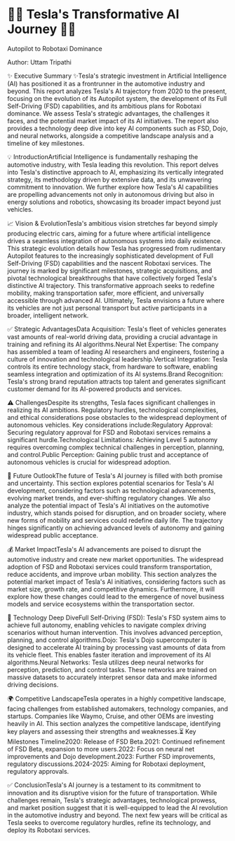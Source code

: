 # 🚀🚗 Tesla's Transformative AI Journey 🌟🤖

Autopilot to Robotaxi Dominance

Author: Uttam Tripathi

✨ Executive Summary ✨Tesla's strategic investment in Artificial Intelligence (AI) has positioned it as a frontrunner in the automotive industry and beyond. This report analyzes Tesla's AI trajectory from 2020 to the present, focusing on the evolution of its Autopilot system, the development of its Full Self-Driving (FSD) capabilities, and its ambitious plans for Robotaxi dominance. We assess Tesla's strategic advantages, the challenges it faces, and the potential market impact of its AI initiatives. The report also provides a technology deep dive into key AI components such as FSD, Dojo, and neural networks, alongside a competitive landscape analysis and a timeline of key milestones.

💡 IntroductionArtificial Intelligence is fundamentally reshaping the automotive industry, with Tesla leading this revolution. This report delves into Tesla's distinctive approach to AI, emphasizing its vertically integrated strategy, its methodology driven by extensive data, and its unwavering commitment to innovation. We further explore how Tesla's AI capabilities are propelling advancements not only in autonomous driving but also in energy solutions and robotics, showcasing its broader impact beyond just vehicles.

📈 Vision & EvolutionTesla's ambitious vision stretches far beyond simply producing electric cars, aiming for a future where artificial intelligence drives a seamless integration of autonomous systems into daily existence. This strategic evolution details how Tesla has progressed from rudimentary Autopilot features to the increasingly sophisticated development of Full Self-Driving (FSD) capabilities and the nascent Robotaxi services. The journey is marked by significant milestones, strategic acquisitions, and pivotal technological breakthroughs that have collectively forged Tesla's distinctive AI trajectory. This transformative approach seeks to redefine mobility, making transportation safer, more efficient, and universally accessible through advanced AI. Ultimately, Tesla envisions a future where its vehicles are not just personal transport but active participants in a broader, intelligent network.

✅ Strategic AdvantagesData Acquisition: Tesla's fleet of vehicles generates vast amounts of real-world driving data, providing a crucial advantage in training and refining its AI algorithms.Neural Net Expertise: The company has assembled a team of leading AI researchers and engineers, fostering a culture of innovation and technological leadership.Vertical Integration: Tesla controls its entire technology stack, from hardware to software, enabling seamless integration and optimization of its AI systems.Brand Recognition: Tesla's strong brand reputation attracts top talent and generates significant customer demand for its AI-powered products and services.

⚠️ ChallengesDespite its strengths, Tesla faces significant challenges in realizing its AI ambitions. Regulatory hurdles, technological complexities, and ethical considerations pose obstacles to the widespread deployment of autonomous vehicles. Key considerations include:Regulatory Approval: Securing regulatory approval for FSD and Robotaxi services remains a significant hurdle.Technological Limitations: Achieving Level 5 autonomy requires overcoming complex technical challenges in perception, planning, and control.Public Perception: Gaining public trust and acceptance of autonomous vehicles is crucial for widespread adoption.

🔮 Future OutlookThe future of Tesla's AI journey is filled with both promise and uncertainty. This section explores potential scenarios for Tesla's AI development, considering factors such as technological advancements, evolving market trends, and ever-shifting regulatory changes. We also analyze the potential impact of Tesla's AI initiatives on the automotive industry, which stands poised for disruption, and on broader society, where new forms of mobility and services could redefine daily life. The trajectory hinges significantly on achieving advanced levels of autonomy and gaining widespread public acceptance.

💰 Market ImpactTesla's AI advancements are poised to disrupt the automotive industry and create new market opportunities. The widespread adoption of FSD and Robotaxi services could transform transportation, reduce accidents, and improve urban mobility. This section analyzes the potential market impact of Tesla's AI initiatives, considering factors such as market size, growth rate, and competitive dynamics. Furthermore, it will explore how these changes could lead to the emergence of novel business models and service ecosystems within the transportation sector.

🧠 Technology Deep DiveFull Self-Driving (FSD): Tesla's FSD system aims to achieve full autonomy, enabling vehicles to navigate complex driving scenarios without human intervention. This involves advanced perception, planning, and control algorithms.Dojo: Tesla's Dojo supercomputer is designed to accelerate AI training by processing vast amounts of data from its vehicle fleet. This enables faster iteration and improvement of its AI algorithms.Neural Networks: Tesla utilizes deep neural networks for perception, prediction, and control tasks. These networks are trained on massive datasets to accurately interpret sensor data and make informed driving decisions.

🌍 Competitive LandscapeTesla operates in a highly competitive landscape, facing challenges from established automakers, technology companies, and startups. Companies like Waymo, Cruise, and other OEMs are investing heavily in AI. This section analyzes the competitive landscape, identifying key players and assessing their strengths and weaknesses.⏳ Key Milestones Timeline2020: Release of FSD Beta.2021: Continued refinement of FSD Beta, expansion to more users.2022: Focus on neural net improvements and Dojo development.2023: Further FSD improvements, regulatory discussions.2024-2025: Aiming for Robotaxi deployment, regulatory approvals.

✅ ConclusionTesla's AI journey is a testament to its commitment to innovation and its disruptive vision for the future of transportation. While challenges remain, Tesla's strategic advantages, technological prowess, and market position suggest that it is well-equipped to lead the AI revolution in the automotive industry and beyond. The next few years will be critical as Tesla seeks to overcome regulatory hurdles, refine its technology, and deploy its Robotaxi services.
